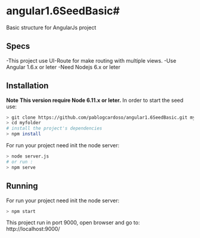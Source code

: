 # angular1.6SeedBasic#
Basic structure for AngularJs project 
## Specs
-This project use UI-Route for make routing with multiple views.
-Use Angular 1.6.x or leter
-Need Nodejs 6.x or leter

## Installation
**Note**
**This version require Node 6.11.x or leter.**
In order to start the seed use: 
```bash
> git clone https://github.com/pablogcardoso/angular1.6SeedBasic.git myfolder
> cd myfolder
# install the project's dependencies
> npm install

```
For run your project need init the node server:
```bash
> node server.js
# or run :
> npm serve
```
## Running
For run your project need init the node server:
```bash
> npm start

```
This project run in port 9000, open browser and go to: http://localhost:9000/

